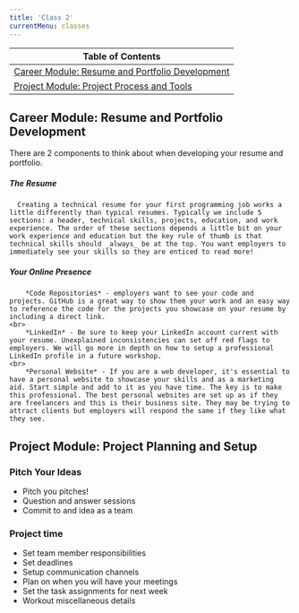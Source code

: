 ```yaml
---
title: 'Class 2'
currentMenu: classes
---
```


| Table of Contents |
|---|
| [Career Module: Resume and Portfolio Development](#career-module-resume-and-portfolio-development) |
| [Project Module: Project Process and Tools](#project-module-project-planning-and-setup) |

## Career Module: Resume and Portfolio Development

There are 2 components to think about when developing your resume and portfolio.

##### The Resume
      Creating a technical resume for your first programming job works a little differently than typical resumes. Typically we include 5 sections: a header, technical skills, projects, education, and work experience. The order of these sections depends a little bit on your work experience and education but the key rule of thumb is that technical skills should _always_ be at the top. You want employers to immediately see your skills so they are enticed to read more!


##### Your Online Presence
        *Code Repositories* - employers want to see your code and projects. GitHub is a great way to show them your work and an easy way to reference the code for the projects you showcase on your resume by including a direct link.
    <br>
        *LinkedIn* - Be sure to keep your LinkedIn account current with your resume. Unexplained inconsistencies can set off red flags to employers. We will go more in depth on how to setup a professional LinkedIn profile in a future workshop.
    <br>
        *Personal Website* - If you are a web developer, it's essential to have a personal website to showcase your skills and as a marketing aid. Start simple and add to it as you have time. The key is to make this professional. The best personal websites are set up as if they are freelancers and this is their business site. They may be trying to attract clients but employers will respond the same if they like what they see.



## Project Module: Project Planning and Setup

### Pitch Your Ideas

- Pitch you pitches!
- Question and answer sessions
- Commit to and idea as a team

### Project time

- Set team member responsibilities
- Set deadlines
- Setup communication channels
- Plan on when you will have your meetings
- Set the task assignments for next week
- Workout miscellaneous details
